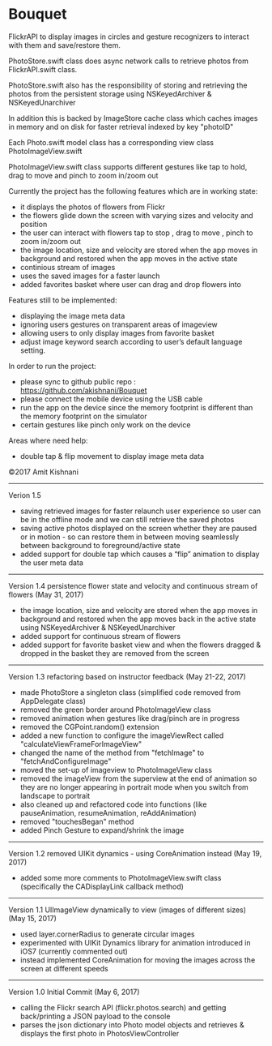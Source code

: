 # Bouquet
FlickrAPI to display images in circles and gesture recognizers to interact with them and save/restore them.

PhotoStore.swift class does async network calls to retrieve photos from FlickrAPI.swift class.

PhotoStore.swift also has the responsibility of storing and retrieving the photos from the persistent storage using NSKeyedArchiver & NSKeyedUnarchiver

In addition this is backed by ImageStore cache class which caches images in memory and on disk for faster retrieval indexed by key "photoID"

Each Photo.swift model class has a corresponding view class PhotoImageView.swift

PhotoImageView.swift class supports different gestures like tap to hold, drag to move and pinch to zoom in/zoom out

Currently the project has the following features which are in working state:

-   it displays the photos of flowers from Flickr
-   the flowers glide down the screen with varying sizes and velocity and position
-   the user can interact with flowers tap to stop , drag to move , pinch to zoom in/zoom out
-   the image location, size and velocity are stored when the app moves in background and restored when the app moves in the active state
-   continious stream of images
-   uses the saved images for a faster launch
-   added favorites basket where user can drag and drop flowers into

Features still to be implemented:

-   displaying the image meta data
-   ignoring users gestures on transparent areas of imageview
-   allowing users to only display images from favorite basket
-   adjust image keyword search according to user’s default language setting.

In order to run the project:

-   please sync to github public repo : https://github.com/akishnani/Bouquet
-   please connect the mobile device using the USB cable
-   run the app on the device since the memory footprint is different than the memory footprint on the simulator
-   certain gestures like pinch only work on the device

Areas where need help:

-   double tap & flip movement to display image meta data


©2017 Amit Kishnani

-----
Verion 1.5

-   saving retrieved images for faster relaunch user experience so user can be in the offline mode and we can still retrieve the saved photos
-   saving active photos displayed on the screen whether they are paused or in motion - so can restore them in between moving seamlessly between background to foreground/active state
-   added support for double tap which causes a “flip” animation to display the user meta data

-----

Version 1.4 persistence flower state and velocity and continuous stream of flowers (May 31, 2017)

-   the image location, size and velocity are stored when the app moves in background and restored when the app moves back in the active state using NSKeyedArchiver & NSKeyedUnarchiver
-   added support for continuous stream of flowers
-   added support for favorite basket view and when the flowers dragged & dropped in the basket they are removed from the screen

-----

Version 1.3 refactoring based on instructor feedback (May 21-22, 2017)

-    made PhotoStore a singleton class (simplified code removed from AppDelegate class)
-    removed the green border around PhotoImageView class
-    removed animation when gestures like drag/pinch are in progress
-    removed the CGPoint.random() extension
-    added a new function to configure the imageViewRect called "calculateViewFrameForImageView"
-    changed the name of the method from "fetchImage" to "fetchAndConfigureImage"
-    moved the set-up of imageview to PhotoImageView class
-    removed the imageView from the superview at the end of animation so they are no longer appearing in portrait mode when you switch from landscape to portrait
-    also cleaned up and refactored code into functions (like pauseAnimation, resumeAnimation, reAddAnimation)
-   removed "touchesBegan" method
-    added Pinch Gesture to expand/shrink the image

-----

Version 1.2 removed UIKit dynamics - using CoreAnimation instead (May 19, 2017)

-   added some more comments to PhotoImageView.swift class (specifically the CADisplayLink callback method)

-----


Version 1.1 UIImageView dynamically to view (images of different sizes) (May 15, 2017)

-   used layer.cornerRadius to generate circular images
-   experimented with UIKit Dynamics library for animation introduced in iOS7 (currently commented out)
-   instead implemented CoreAnimation for moving the images across the screen at different speeds

-----


Version 1.0 Initial Commit (May 6, 2017)

-   calling the Flickr search API (flickr.photos.search) and getting back/printing a JSON payload to the console
-   parses the json dictionary into Photo model objects and retrieves & displays the first photo in PhotosViewController
